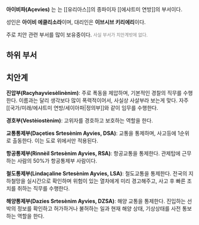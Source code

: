 **아이비파(Açevies)** 는 는 [[유리아스]]의 종파이자 [[에샤트미 연방]]의 부서이다.

성인은 **아이비 에클리소라**이며, 대리인은 **이브시브 키리에리**이다.

주로 치안 관련 부서를 많이 보유중이다. 
<span style="font-size: 12px; color: gray">사실 부서가 치안계밖에 없다.</span>

## 하위 부서

## 치안계

**진압부(Racyhayviesèlinènim)**: 주로 폭동을 제압하며, 기본적인 경찰의 직무를 수행한다.
이름과는 달리 생각보다 많이 폭력적이어서, 사실상 사살부라 보는게 맞다.
자주 [[국가/미래/에샤트미 연방/세이아파|정의부]]와 같이 임무를 수행한다.

**경호부(Vestèiostènim)**: 고위자를 경호하고 보호하는 역할을 한다.

**교통통제부(Daçeties Srtesènim Ayvies, DSA)**: 교통을 통제하며, 사고등에 1순위로 출동한다. 이는 도로 위에서만 적용된다.

**항공통제부(Rinnèil Srtesènim Ayvies, RSA)**: 항공교통을 통제한다. 관제탑에 근무하는 사람의 50%가 항공통제부 사람이다. 

**철도통제부(Lindaçaline Srtesènim Ayvies, LSA)**: 철도교통을 통제한다. 전국의 지하철망을 실시간으로 확인하며 위험이 있는 열차에게 미리 경고해주고, 사고 후 빠른 조치를 취하는 직무를 수행한다.

**해양통제부(Dazies Srtesènim Ayvies, DZSA)**: 해양 교통을 통제한다. 진입하는 선박의 정보를 확인하고 허가하거나 불허하는 일과 현재 해양 상태, 기상상태를 사전 통보하는 역할을 한다.
